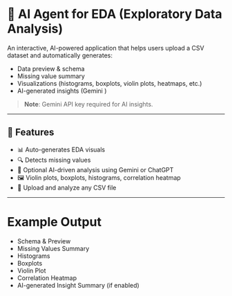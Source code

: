 # 🧠 AI Agent for EDA (Exploratory Data Analysis)

An interactive, AI-powered application that helps users upload a CSV dataset and automatically generates:

- Data preview & schema
- Missing value summary
- Visualizations (histograms, boxplots, violin plots, heatmaps, etc.)
- AI-generated insights (Gemini )

> **Note**: Gemini API key required for AI insights.

---

## 🚀 Features

- 📊 Auto-generates EDA visuals
- 🔍 Detects missing values
- 🤖 Optional AI-driven analysis using Gemini or ChatGPT
- 🖼️ Violin plots, boxplots, histograms, correlation heatmap
- 📁 Upload and analyze any CSV file

---

# Example Output

* Schema & Preview
* Missing Values Summary
* Histograms
* Boxplots
* Violin Plot
* Correlation Heatmap
* AI-generated Insight Summary (if enabled)
